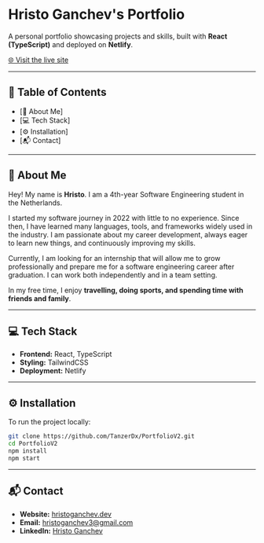 # Hristo Ganchev's Portfolio

A personal portfolio showcasing projects and skills, built with **React (TypeScript)** and deployed on **Netlify**.

[🌐 Visit the live site](https://hristoganchev.dev)

---

## 📑 Table of Contents
- [👤 About Me]
- [💻 Tech Stack]
- [⚙️ Installation]
- [📬 Contact]

---

## 👤 About Me

Hey! My name is **Hristo**. I am a 4th-year Software Engineering student in the Netherlands.

I started my software journey in 2022 with little to no experience. Since then, I have learned many languages, tools, and frameworks widely used in the industry. I am passionate about my career development, always eager to learn new things, and continuously improving my skills.

Currently, I am looking for an internship that will allow me to grow professionally and prepare me for a software engineering career after graduation. I can work both independently and in a team setting.

In my free time, I enjoy **travelling, doing sports, and spending time with friends and family**.

---

## 💻 Tech Stack

- **Frontend:** React, TypeScript
- **Styling:** TailwindCSS
- **Deployment:** Netlify

---

## ⚙️ Installation

To run the project locally:

```bash
git clone https://github.com/TanzerDx/PortfolioV2.git
cd PortfolioV2
npm install
npm start
```

---

## 📬 Contact

- **Website:** [hristoganchev.dev](https://hristoganchev.dev)  
- **Email:** [hristoganchev3@gmail.com](mailto:hristoganchev3@gmail.com)  
- **LinkedIn:** [Hristo Ganchev](https://www.linkedin.com/in/hristo-ganchev-15b3b724b/)

